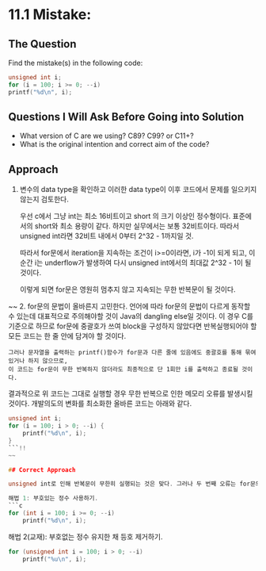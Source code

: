 
# 11.1 Mistake: 

## The Question
Find the mistake(s) in the following code:
```c
unsigned int i;
for (i = 100; i >= 0; --i)
printf("%d\n", i);
```

## Questions I Will Ask Before Going into Solution
- What version of C are we using? C89? C99? or C11+?
- What is the original intention and correct aim of the code?

## Approach
1. 변수의 data type을 확인하고 이러한 data type이 이후 코드에서 문제를 일으키지 않는지 검토한다.

    우선 c에서 그냥 int는 최소 16비트이고 short 의 크기 이상인 정수형이다. 표준에서의 short와 최소 용량이 같다.
    하지만 실무에서는 보통 32비트이다. 따라서 unsigned int라면 32비트 내에서 0부터 2^32 - 1까지일 것. 

    따라서 for문에서 iteration을 지속하는 조건이 i>=0이라면, i가 -1이 되게 되고, 이 순간 i는 underflow가 발생하여
    다시 unsigned int에서의 최대값 2^32 - 1이 될 것이다. 

    이렇게 되면 for문은 영원히 멈추지 않고 지속되는 무한 반복문이 될 것이다.

~~
2. for문의 문법이 올바른지 고민한다.
    언어에 따라 for문의 문법이 다르게 동작할 수 있는데 대표적으로 주의해야할 것이 Java의 dangling else일 것이다.
    이 경우 C를 기준으로 하므로 for문에 중괄호가 쓰여 block을 구성하지 않았다면 반복실행되어야 할 모든 코드는 한 줄 안에 담겨야 할 것이다.

    그러나 문자열을 출력하는 printf()함수가 for문과 다른 줄에 있음에도 중괄호를 통해 묶여있거나 하지 않으므로,
    이 코드는 for문이 무한 반복하지 않더라도 최종적으로 단 1회만 i를 출력하고 종료될 것이다.

결과적으로 위 코드는 그대로 실행할 경우 무한 반복으로 인한 메모리 오류를 발생시킬 것이다.
개발의도의 변화를 최소화한 올바른 코드는 아래와 같다.
```c
unsigned int i;
for (i = 100; i > 0; --i) {
    printf("%d\n", i);
}
```!!
~~

## Correct Approach

unsigned int로 인해 반복문이 무한히 실행되는 것은 맞다. 그러나 두 번째 오류는 for문의 문법에 있지 않고 사용된 format string에 있다. 부호없는 정수이므로 %d가 아니라 %u를 사용해야하며, %u가 아닌 %d를 부호없는 정수를 출력하는데 사용할 경우의 오류는 정의되어있지 않다. for문 뒤에 중괄호가 없을 경우 줄바꿈 여부와 무관하게 그저 단 하나의 실행문 만이 실행되는 정도의 차이가 있을 뿐, 위 코드의 문법이 잘못된 것은 아니다. 컴파일러는 인간의 가독성을 위한 줄바꿈이나 들여쓰기는 고려하지 않음을 잊지 말 것.

해법 1: 부호있는 정수 사용하기.
```c
for (int i = 100; i >= 0; --i)
    printf("%d\n", i);
```

해법 2(교재): 부호없는 정수 유지한 채 등호 제거하기.
```c
for (unsigned int i = 100; i > 0; --i)
    printf("%u\n", i);

```
